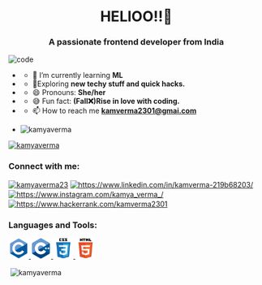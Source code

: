   <h1 align="center">HELIOO!!🏾 </h1>
<h3 align="center">A passionate frontend developer from India</h3>



![code](https://user-images.githubusercontent.com/85511676/122277978-1be8ea00-cf04-11eb-9bca-e5b93da487da.gif)

  


- - 🌱 I’m currently learning **ML**

- - 🧐Exploring **new techy stuff and quick hacks.**

- - 😄 Pronouns: **She/her**

- - 😅 Fun fact: **(Fall❌)Rise in love with coding.**

- - 📫 How to reach me **kamverma2301@gmai.com**
- <p align="left"> <img src="https://komarev.com/ghpvc/?username=kamyaverma&label=Profile%20views&color=0e75b6&style=flat" alt="kamyaverma" /> </p>

<p align="left"> <a href="https://github.com/ryo-ma/github-profile-trophy"><img src="https://github-profile-trophy.vercel.app/?username=kamyaverma" alt="kamyaverma" /></a> </p>


<h3 align="left">Connect with me:</h3>
<p align="left">
<a href="https://twitter.com/kamyaverma23" target="blank"><img align="center" src="https://raw.githubusercontent.com/rahuldkjain/github-profile-readme-generator/master/src/images/icons/Social/twitter.svg" alt="kamyaverma23" height="30" width="40" /></a>
<a href="https://linkedin.com/in/https://www.linkedin.com/in/kamverma-219b68203/" target="blank"><img align="center" src="https://raw.githubusercontent.com/rahuldkjain/github-profile-readme-generator/master/src/images/icons/Social/linked-in-alt.svg" alt="https://www.linkedin.com/in/kamverma-219b68203/" height="30" width="40" /></a>
<a href="https://instagram.com/https://www.instagram.com/kamya_verma_/" target="blank"><img align="center" src="https://raw.githubusercontent.com/rahuldkjain/github-profile-readme-generator/master/src/images/icons/Social/instagram.svg" alt="https://www.instagram.com/kamya_verma_/" height="30" width="40" /></a>
<a href="https://www.hackerrank.com/https://www.hackerrank.com/kamverma2301" target="blank"><img align="center" src="https://raw.githubusercontent.com/rahuldkjain/github-profile-readme-generator/master/src/images/icons/Social/hackerrank.svg" alt="https://www.hackerrank.com/kamverma2301" height="30" width="40" /></a>
</p>

<h3 align="left">Languages and Tools:</h3>
<p align="left"> <a href="https://www.cprogramming.com/" target="_blank"> <img src="https://raw.githubusercontent.com/devicons/devicon/master/icons/c/c-original.svg" alt="c" width="40" height="40"/> </a> <a href="https://www.w3schools.com/cpp/" target="_blank"> <img src="https://raw.githubusercontent.com/devicons/devicon/master/icons/cplusplus/cplusplus-original.svg" alt="cplusplus" width="40" height="40"/> </a> <a href="https://www.w3schools.com/css/" target="_blank"> <img src="https://raw.githubusercontent.com/devicons/devicon/master/icons/css3/css3-original-wordmark.svg" alt="css3" width="40" height="40"/> </a> <a href="https://www.w3.org/html/" target="_blank"> <img src="https://raw.githubusercontent.com/devicons/devicon/master/icons/html5/html5-original-wordmark.svg" alt="html5" width="40" height="40"/> </a> </p>

<p>&nbsp;<img align="center" src="https://github-readme-stats.vercel.app/api?username=kamyaverma&show_icons=true&locale=en" alt="kamyaverma" /></p>
